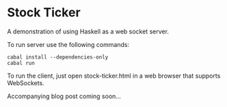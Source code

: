 # Stock Ticker
A demonstration of using Haskell as a web socket server.

To run server use the following commands:

    cabal install --dependencies-only
    cabal run
  
To run the client, just open stock-ticker.html in a web browser that supports WebSockets.

Accompanying blog post coming soon...

